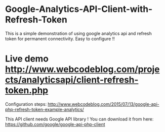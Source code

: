 # Google-Analytics-API-Client-with-Refresh-Token

This is a simple demonstration of using google analytics api and refresh token for permanent connectivity. Easy to configure !!

# Live demo http://www.webcodeblog.com/projects/analyticsapi/client-refresh-token.php
Configuration steps: http://www.webcodeblog.com/2015/07/13/google-api-php-refresh-token-example-analytics/

This API client needs Google API library ! You can download it from here: https://github.com/google/google-api-php-client
